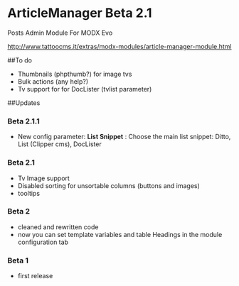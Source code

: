 # ArticleManager Beta 2.1
Posts Admin Module For MODX Evo

http://www.tattoocms.it/extras/modx-modules/article-manager-module.html

##To do
* Thumbnails (phpthumb?) for image tvs
* Bulk actions (any help?)
* Tv support for for DocLister (tvlist parameter)

##Updates

### Beta 2.1.1
* New config parameter: **List Snippet** : Choose the main list snippet: Ditto, List (Clipper cms), DocLister

### Beta 2.1
* Tv Image support
* Disabled sorting for unsortable columns (buttons and images)
* tooltips

### Beta 2
* cleaned and rewritten code
* now you can set template variables and table Headings in the module configuration tab

### Beta 1
* first release

